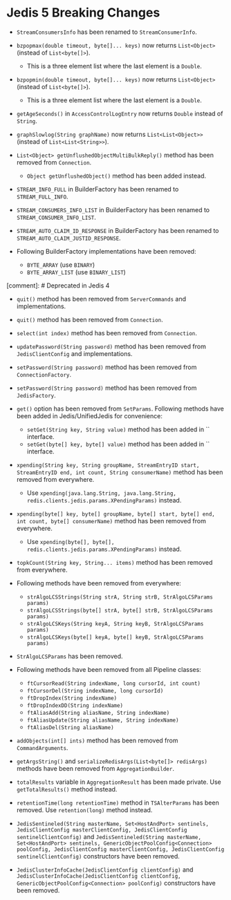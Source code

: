 # Jedis 5 Breaking Changes

- `StreamConsumersInfo` has been renamed to `StreamConsumerInfo`.

- `bzpopmax(double timeout, byte[]... keys)` now returns `List<Object>` (instead of `List<byte[]>`).
  - This is a three element list where the last element is a `Double`.

- `bzpopmin(double timeout, byte[]... keys)` now returns `List<Object>` (instead of `List<byte[]>`).
  - This is a three element list where the last element is a `Double`.

- `getAgeSeconds()` in `AccessControlLogEntry` now returns `Double` instead of `String`.

- `graphSlowlog(String graphName)` now returns `List<List<Object>>` (instead of `List<List<String>>`).

- `List<Object> getUnflushedObjectMultiBulkReply()` method has been removed from `Connection`.
  - `Object getUnflushedObject()` method has been added instead.

- `STREAM_INFO_FULL` in BuilderFactory has been renamed to `STREAM_FULL_INFO`.
- `STREAM_CONSUMERS_INFO_LIST` in BuilderFactory has been renamed to `STREAM_CONSUMER_INFO_LIST`.
- `STREAM_AUTO_CLAIM_ID_RESPONSE` in BuilderFactory has been renamed to `STREAM_AUTO_CLAIM_JUSTID_RESPONSE`.

- Following BuilderFactory implementations have been removed:
  - `BYTE_ARRAY` (use `BINARY`)
  - `BYTE_ARRAY_LIST` (use `BINARY_LIST`)

[comment]: # Deprecated in Jedis 4

- `quit()` method has been removed from `ServerCommands` and implementations.

- `quit()` method has been removed from `Connection`.

- `select(int index)` method has been removed from `Connection`.

- `updatePassword(String password)` method has been removed from `JedisClientConfig` and implementations.

- `setPassword(String password)` method has been removed from `ConnectionFactory`.

- `setPassword(String password)` method has been removed from `JedisFactory`.

- `get()` option has been removed from `SetParams`.  Following methods have been added in Jedis/UnifiedJedis for convenience:
  - `setGet(String key, String value)` method has been added in `` interface.
  - `setGet(byte[] key, byte[] value)` method has been added in `` interface.

- `xpending(String key, String groupName, StreamEntryID start, StreamEntryID end, int count, String consumerName)` method has been removed from everywhere.
  - Use `xpending(java.lang.String, java.lang.String, redis.clients.jedis.params.XPendingParams)` instead.

- `xpending(byte[] key, byte[] groupName, byte[] start, byte[] end, int count, byte[] consumerName)` method has been removed from everywhere.
  - Use `xpending(byte[], byte[], redis.clients.jedis.params.XPendingParams)` instead.

- `topkCount(String key, String... items)` method has been removed from everywhere.

- Following methods have been removed from everywhere:
  - `strAlgoLCSStrings(String strA, String strB, StrAlgoLCSParams params)`
  - `strAlgoLCSStrings(byte[] strA, byte[] strB, StrAlgoLCSParams params)`
  - `strAlgoLCSKeys(String keyA, String keyB, StrAlgoLCSParams params)`
  - `strAlgoLCSKeys(byte[] keyA, byte[] keyB, StrAlgoLCSParams params)`

- `StrAlgoLCSParams` has been removed.

- Following methods have been removed from all Pipeline classes:
  - `ftCursorRead(String indexName, long cursorId, int count)`
  - `ftCursorDel(String indexName, long cursorId)`
  - `ftDropIndex(String indexName)`
  - `ftDropIndexDD(String indexName)`
  - `ftAliasAdd(String aliasName, String indexName)`
  - `ftAliasUpdate(String aliasName, String indexName)`
  - `ftAliasDel(String aliasName)`

- `addObjects(int[] ints)` method has been removed from `CommandArguments`.

- `getArgsString()` and `serializeRedisArgs(List<byte[]> redisArgs)` methods have been removed from `AggregationBuilder`.

- `totalResults` variable in `AggregationResult` has been made private. Use `getTotalResults()` method instead.

- `retentionTime(long retentionTime)` method in `TSAlterParams` has been removed. Use `retention(long)` method instead.

- `JedisSentineled(String masterName, Set<HostAndPort> sentinels, JedisClientConfig masterClientConfig, JedisClientConfig sentinelClientConfig)` and
`JedisSentineled(String masterName, Set<HostAndPort> sentinels, GenericObjectPoolConfig<Connection> poolConfig, JedisClientConfig masterClientConfig, JedisClientConfig sentinelClientConfig)`
constructors have been removed.

- `JedisClusterInfoCache(JedisClientConfig clientConfig)` and `JedisClusterInfoCache(JedisClientConfig clientConfig, GenericObjectPoolConfig<Connection> poolConfig)`
constructors have been removed.
